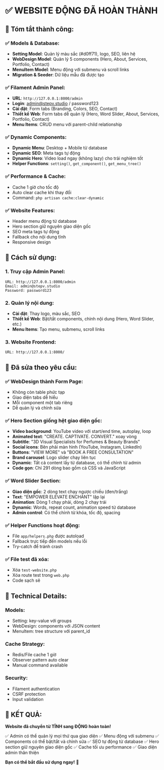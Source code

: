 # ✅ WEBSITE ĐỘNG ĐÃ HOÀN THÀNH

## 🎉 Tóm tắt thành công:

### ✅ **Models & Database:**
- **Setting Model**: Quản lý màu sắc (#d0ff71), logo, SEO, liên hệ
- **WebDesign Model**: Quản lý 5 components (Hero, About, Services, Portfolio, Contact)  
- **MenuItem Model**: Menu động với submenu và scroll links
- **Migration & Seeder**: Dữ liệu mẫu đã được tạo

### ✅ **Filament Admin Panel:**
- **URL**: `http://127.0.0.1:8000/admin`
- **Login**: admin@stepv.studio / password123
- **Cài đặt**: Form tabs (Branding, Colors, SEO, Contact)
- **Thiết kế Web**: Form tabs dễ quản lý (Hero, Word Slider, About, Services, Portfolio, Contact)
- **Menu Items**: CRUD menu với parent-child relationship

### ✅ **Dynamic Components:**
- **Dynamic Menu**: Desktop + Mobile từ database
- **Dynamic SEO**: Meta tags tự động
- **Dynamic Hero**: Video load ngay (không lazy) cho trải nghiệm tốt
- **Helper Functions**: `setting()`, `get_component()`, `get_menu_tree()`

### ✅ **Performance & Cache:**
- Cache 1 giờ cho tốc độ
- Auto clear cache khi thay đổi
- Command: `php artisan cache:clear-dynamic`

### ✅ **Website Features:**
- Header menu động từ database
- Hero section giữ nguyên giao diện gốc
- SEO meta tags tự động
- Fallback cho nội dung tĩnh
- Responsive design

## 🚀 **Cách sử dụng:**

### 1. **Truy cập Admin Panel:**
```
URL: http://127.0.0.1:8000/admin
Email: admin@stepv.studio
Password: password123
```

### 2. **Quản lý nội dung:**
- **Cài đặt**: Thay logo, màu sắc, SEO
- **Thiết kế Web**: Bật/tắt components, chỉnh nội dung (Hero, Word Slider, etc.)
- **Menu Items**: Tạo menu, submenu, scroll links

### 3. **Website Frontend:**
```
URL: http://127.0.0.1:8000/
```

## 🎯 **Đã sửa theo yêu cầu:**

### ✅ **WebDesign thành Form Page:**
- Không còn table phức tạp
- Giao diện tabs dễ hiểu
- Mỗi component một tab riêng
- Dễ quản lý và chỉnh sửa

### ✅ **Hero Section giống hệt giao diện gốc:**
- **Video background**: YouTube video với start/end time, autoplay, loop
- **Animated text**: "CREATE. CAPTIVATE. CONVERT." xoay vòng
- **Subtitle**: "3D Visual Specialists for Perfumes & Beauty Brands"
- **Social icons**: Bên phải màn hình (YouTube, Instagram, LinkedIn)
- **Buttons**: "VIEW MORE" và "BOOK A FREE CONSULTATION"
- **Brand carousel**: Logo slider chạy liên tục
- **Dynamic**: Tất cả content lấy từ database, có thể chỉnh từ admin
- **Code gọn**: Chỉ 291 dòng bao gồm cả CSS và JavaScript

### ✅ **Word Slider Section:**
- **Giao diện gốc**: 2 dòng text chạy ngược chiều (đen/trắng)
- **Text**: "EMPOWER ELEVATE ENCHANT" lặp lại
- **Animation**: Dòng 1 chạy phải, dòng 2 chạy trái
- **Dynamic**: Words, repeat count, animation speed từ database
- **Admin control**: Có thể chỉnh từ khóa, tốc độ, spacing

### ✅ **Helper Functions hoạt động:**
- File `app/helpers.php` được autoload
- Fallback trực tiếp đến models nếu lỗi
- Try-catch để tránh crash

### ✅ **File test đã xóa:**
- Xóa `test-website.php`
- Xóa route test trong `web.php`
- Code sạch sẽ

## 🔧 **Technical Details:**

### **Models:**
- Setting: key-value với groups
- WebDesign: components với JSON content
- MenuItem: tree structure với parent_id

### **Cache Strategy:**
- Redis/File cache 1 giờ
- Observer pattern auto clear
- Manual command available

### **Security:**
- Filament authentication
- CSRF protection
- Input validation

## 🎊 **KẾT QUẢ:**

**Website đã chuyển từ TĨNH sang ĐỘNG hoàn toàn!**

✅ Admin có thể quản lý mọi thứ qua giao diện
✅ Menu động với submenu
✅ Components có thể bật/tắt và chỉnh sửa
✅ SEO tự động từ database
✅ Hero section giữ nguyên giao diện gốc
✅ Cache tối ưu performance
✅ Giao diện admin thân thiện

**Bạn có thể bắt đầu sử dụng ngay!** 🚀
